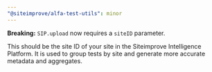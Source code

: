 ```yaml
---
"@siteimprove/alfa-test-utils": minor
---
```


**Breaking:** `SIP.upload` now requires a `siteID` parameter.

This should be the site ID of your site in the Siteimprove Intelligence Platform. It is used to group tests by site and generate more accurate metadata and aggregates.

